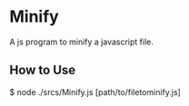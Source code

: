 # Minify
A js program to minify a javascript file.
## How to Use
  $ node ./srcs/Minify.js [path/to/filetominify.js]
